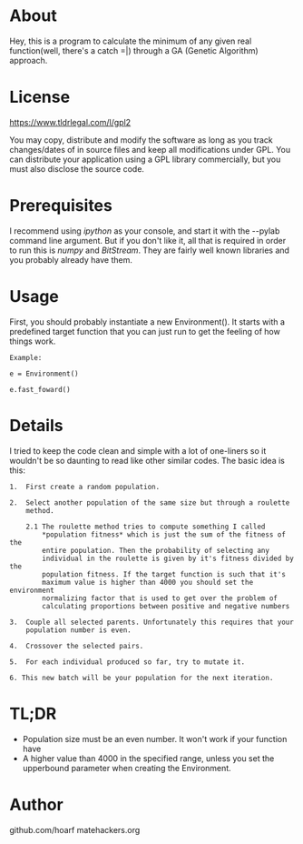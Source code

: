 About 
=====

Hey, this is a program to calculate the minimum of any given real
function(well, there's a catch =|) through a GA (Genetic Algorithm) approach.

License 
=======

https://www.tldrlegal.com/l/gpl2

You may copy, distribute and modify the software as long as you track 
changes/dates of in source files and keep all modifications under GPL. 
You can distribute your application using a GPL library commercially, 
but you must also disclose the source code.

Prerequisites
=============

I recommend using *ipython* as your console, and start it with the --pylab
command line argument. But if you don't like it, all that is required in order 
to run this is *numpy* and *BitStream*. They are fairly well known libraries 
and you probably already have them.

Usage 
=====

First, you should probably instantiate a new Environment(). It starts with a
predefined target function that you can just run to get the feeling of how 
things work.

    Example:

    e = Environment()

    e.fast_foward()

Details 
=======

I tried to keep the code clean and simple with a lot of one-liners so it
wouldn't be so daunting to read like other similar codes. The basic idea
is this:

    1.  First create a random population. 

    2.  Select another population of the same size but through a roulette 
        method. 

        2.1 The roulette method tries to compute something I called 
            *population fitness* which is just the sum of the fitness of the 
            entire population. Then the probability of selecting any 
            individual in the roulette is given by it's fitness divided by the
            population fitness. If the target function is such that it's 
            maximum value is higher than 4000 you should set the environment 
            normalizing factor that is used to get over the problem of 
            calculating proportions between positive and negative numbers 

    3.  Couple all selected parents. Unfortunately this requires that your 
        population number is even.

    4.  Crossover the selected pairs. 

    5.  For each individual produced so far, try to mutate it. 

    6. This new batch will be your population for the next iteration.

TL;DR 
=====

* Population size must be an even number. It won't work if your function have
* A higher value than 4000 in the specified range, unless you set the upperbound parameter when creating the Environment.

Author 
======

github.com/hoarf 
matehackers.org

